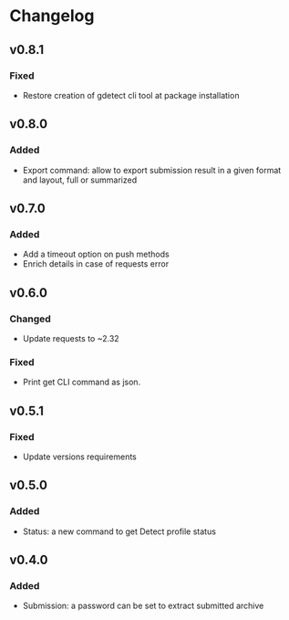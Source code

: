 # Changelog

## v0.8.1

### Fixed

* Restore creation of gdetect cli tool at package installation

## v0.8.0

### Added

* Export command: allow to export submission result in a given format and layout, full or summarized

## v0.7.0

### Added

* Add a timeout option on push methods
* Enrich details in case of requests error

## v0.6.0

### Changed

* Update requests to ~2.32

### Fixed

* Print get CLI command as json.

## v0.5.1

### Fixed

* Update versions requirements

## v0.5.0

### Added

* Status: a new command to get Detect profile status

## v0.4.0

### Added

* Submission: a password can be set to extract submitted archive
